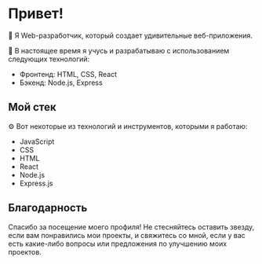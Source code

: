 # Привет!

🚀 Я Web-разработчик, который создает удивительные веб-приложения.

🌱 В настоящее время я учусь и разрабатываю с использованием следующих технологий:

- Фронтенд: HTML, CSS, React
- Бэкенд: Node.js, Express

## Мой стек

⚙️ Вот некоторые из технологий и инструментов, которыми я работаю:

- JavaScript
- CSS
- HTML
- React
- Node.js
- Express.js

## Благодарность

Спасибо за посещение моего профиля! Не стесняйтесь оставить звезду, если вам понравились мои проекты, и свяжитесь со мной, если у вас есть какие-либо вопросы или предложения по улучшению моих проектов.
